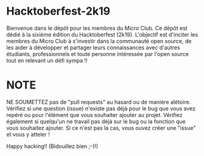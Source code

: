 # Hacktoberfest-2k19

Bienvenue dans le dépôt pour les membres du Micro Club. Ce dépôt est dédié à la sixième édition du Hacktoberfest (2k19). L'objectif est d'inciter les membres du Micro Club à s'investir dans la communauté open source, de les aider à développer et partager leurs connaissances avec d'autres étudiants, professionnels et toute personne intéressée par l'open source tout en relevant un défi sympa !!

# NOTE

NE SOUMETTEZ pas de "pull requests" au hasard ou de manière alétoire.
Vérifiez si une question (issue) n'existe pas déjà pour le bug que vous avez repéré ou pour l'élément que vous souhaiter ajouter au projet. Vérifiez également si quelqu'un ne travail pas déjà sur le bug ou la fonction que vous souhaitez ajouter. Si ce n'est pas la cas, vous ouvez créer une "issue" et vous y atteler !

Happy hacking!! (Bidouillez bien ;-)!)
